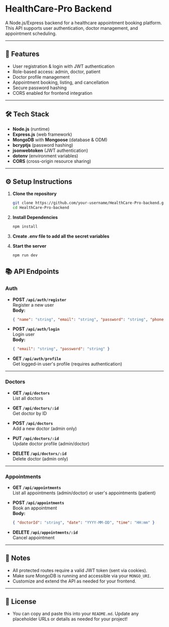# HealthCare-Pro Backend

A Node.js/Express backend for a healthcare appointment booking platform. This API supports user authentication, doctor management, and appointment scheduling.

---

## 🚀 Features

- User registration & login with JWT authentication
- Role-based access: admin, doctor, patient
- Doctor profile management
- Appointment booking, listing, and cancellation
- Secure password hashing
- CORS enabled for frontend integration

---

## 🛠️ Tech Stack

- **Node.js** (runtime)
- **Express.js** (web framework)
- **MongoDB** with **Mongoose** (database & ODM)
- **bcryptjs** (password hashing)
- **jsonwebtoken** (JWT authentication)
- **dotenv** (environment variables)
- **CORS** (cross-origin resource sharing)

---

## ⚙️ Setup Instructions

1. **Clone the repository**
   ```bash
   git clone https://github.com/your-username/HealthCare-Pro-backend.git
   cd HealthCare-Pro-backend

2. **Install Dependencies**
   ```bash
   npm install

3. **Create .env file to add all the secret variables**

4. **Start the server**
    ```bash
    npm run dev


## 📚 API Endpoints

### Auth

- **POST `/api/auth/register`**  
  Register a new user  
  **Body:**  
  ```json
  { "name": "string", "email": "string", "password": "string", "phone": "string", "role": "admin|doctor|patient (optional)" }
  ```

- **POST `/api/auth/login`**  
  Login user  
  **Body:**  
  ```json
  { "email": "string", "password": "string" }
  ```

- **GET `/api/auth/profile`**  
  Get logged-in user's profile (requires authentication)

---

### Doctors

- **GET `/api/doctors`**  
  List all doctors

- **GET `/api/doctors/:id`**  
  Get doctor by ID

- **POST `/api/doctors`**  
  Add a new doctor (admin only)

- **PUT `/api/doctors/:id`**  
  Update doctor profile (admin/doctor)

- **DELETE `/api/doctors/:id`**  
  Delete doctor (admin only)

---

### Appointments

- **GET `/api/appointments`**  
  List all appointments (admin/doctor) or user's appointments (patient)

- **POST `/api/appointments`**  
  Book an appointment  
  **Body:**  
  ```json
  { "doctorId": "string", "date": "YYYY-MM-DD", "time": "HH:mm" }
  ```

- **DELETE `/api/appointments/:id`**  
  Cancel appointment

---

## 📝 Notes

- All protected routes require a valid JWT token (sent via cookies).
- Make sure MongoDB is running and accessible via your `MONGO_URI`.
- Customize and extend the API as needed for your frontend.

---

## 📄 License

- You can copy and paste this into your `README.md`. Update any placeholder URLs or details as needed for your project!